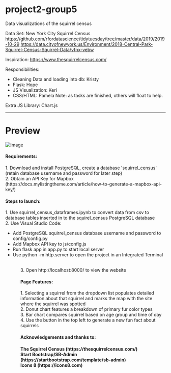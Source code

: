 # project2-group5
Data visualizations of the squirrel census

Data Set: New York City Squirrel Census
https://github.com/rfordatascience/tidytuesday/tree/master/data/2019/2019-10-29
https://data.cityofnewyork.us/Environment/2018-Central-Park-Squirrel-Census-Squirrel-Data/vfnx-vebw

Inspiration:
https://www.thesquirrelcensus.com/

Responsibilities:
* Cleaning Data and loading into db: Kristy
* Flask: Hope
* JS Visualization: Keri
* CSS/HTML: Pamela
Note: as tasks are finished, others will float to help.

Extra JS Library: Chart.js



<hr>

<h1>Preview</h1>

![image](https://user-images.githubusercontent.com/73491575/115639418-86095800-a2e2-11eb-8170-fe8f82f5e772.png)



<h4>Requirements:</h4>
  1. Download and install PostgreSQL, create a database 'squirrel_census' (retain database username and password for later step)<br>
  2. Obtain an API Key for Mapbox (https://docs.mylistingtheme.com/article/how-to-generate-a-mapbox-api-key/)
  
<h4>Steps to launch:</h4>
  1. Use squirrel_census_dataframes.ipynb to convert data from csv to database tables inserted in to the squirel_census PostgreSQL database<br>
  2. Use Visual Studio Code: <br>
  <ul>	
     <li>Add PostgreSQL squirrel_census database username and password to config/config.py</li>
     <li>Add Mapbox API key to js/config.js</li>
     <li>Run flask app in app.py to start local server</li>
     <li>Use python -m http.server to open the project in an Integrated Terminal</li>
  <ul/>
	<br>
  3. Open http://localhost:8000/ to view the website
  
<h4>Page Features:</h4>
  1. Selecting a squirrel from the dropdown list populates detailed information about that squirrel and marks the map with the site where the squirrel was spotted<br>
  2. Donut chart features a breakdown of primary fur color types<br>
  3. Bar chart compares squirrel based on age group and time of day<br>
  4. Use the button in the top left to generate a new fun fact about squirrels
 
<h4>Acknowledgements and thanks to:<h4>
 	The Squirrel Census (https://thesquirrelcensus.com/)<br>
	Start Bootstrap/SB-Admin (https://startbootstrap.com/template/sb-admin)<br>
	Icons 8 (https://icons8.com)

  
